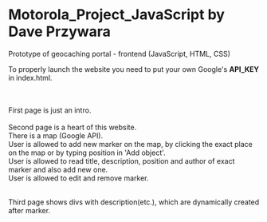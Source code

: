 # Motorola_Project_JavaScript by Dave Przywara
Prototype of geocaching portal - frontend (JavaScript, HTML, CSS)

To properly launch the website you need to put your own Google's <b>API_KEY</b> in index.html.
<script async defer
    src="https://maps.googleapis.com/maps/api/js?key=YOUR_API_KEY&callback=initMap">
    </script>
   </br></br>
First page is just an intro.</br></br>
Second page is a heart of this website.</br>
There is a map (Google API).</br>
User is allowed to add new marker on the map, by clicking the exact place on the map or by typing position in 'Add object'.</br>
User is allowed to read title, description, position and author of exact marker and also add new one.</br>
User is allowed to edit and remove marker.</br></br>

Third page shows divs with description(etc.), which are dynamically created after marker.

